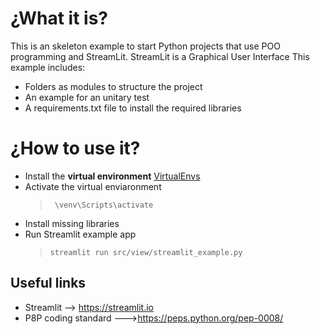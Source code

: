 # ¿What it is?
This is an skeleton example to start Python projects that use POO programming and StreamLit. StreamLit is a Graphical User Interface
This example includes:
* Folders as modules to structure the project
* An example for an unitary test
* A requirements.txt file to install the required libraries

# ¿How to use it?
* Install the **virtual environment** [VirtualEnvs](https://docs.python-guide.org/dev/virtualenvs/#lower-level-virtualenv)
* Activate the virtual enviaronment
  > `` \venv\Scripts\activate``
* Install missing libraries
* Run Streamlit example app 
  > ``streamlit run src/view/streamlit_example.py``


## Useful links
* Streamlit --> https://streamlit.io
* P8P coding standard --->https://peps.python.org/pep-0008/